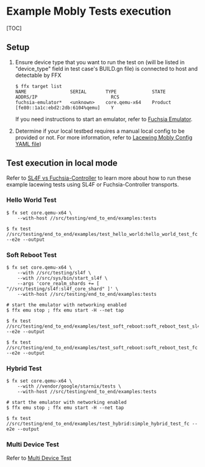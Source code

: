 # Example Mobly Tests execution

[TOC]

## Setup
1. Ensure device type that you want to run the test on (will be listed in
"device_type" field in test case's BUILD.gn file) is connected to host and
detectable by FFX
    ```shell
    $ ffx target list
    NAME                SERIAL       TYPE             STATE      ADDRS/IP                           RCS
    fuchsia-emulator*   <unknown>    core.qemu-x64    Product    [fe80::1a1c:ebd2:2db:6104%qemu]    Y
    ```
   If you need instructions to start an emulator, refer to [Fuchsia Emulator].

2. Determine if your local testbed requires a manual local config to be provided
or not. For more information, refer to
[Lacewing Mobly Config YAML file](../README.md#Mobly-Config-YAML-File))

## Test execution in local mode

Refer to [SL4F vs Fuchsia-Controller] to learn more about how to run these
example lacewing tests using SL4F or Fuchsia-Controller transports.

### Hello World Test
```shell
$ fx set core.qemu-x64 \
    --with-host //src/testing/end_to_end/examples:tests

$ fx test //src/testing/end_to_end/examples/test_hello_world:hello_world_test_fc --e2e --output
```

### Soft Reboot Test
```shell
$ fx set core.qemu-x64 \
    --with //src/testing/sl4f \
    --with //src/sys/bin/start_sl4f \
    --args 'core_realm_shards += [ "//src/testing/sl4f:sl4f_core_shard" ]' \
    --with-host //src/testing/end_to_end/examples:tests

# start the emulator with networking enabled
$ ffx emu stop ; ffx emu start -H --net tap

$ fx test //src/testing/end_to_end/examples/test_soft_reboot:soft_reboot_test_sl4f --e2e --output

$ fx test //src/testing/end_to_end/examples/test_soft_reboot:soft_reboot_test_fc --e2e --output
```

### Hybrid Test
```shell
$ fx set core.qemu-x64 \
    --with //vendor/google/starnix/tests \
    --with-host //src/testing/end_to_end/examples:tests

# start the emulator with networking enabled
$ ffx emu stop ; ffx emu start -H --net tap

$ fx test //src/testing/end_to_end/examples/test_hybrid:simple_hybrid_test_fc --e2e --output
```

### Multi Device Test
Refer to [Multi Device Test]

[SL4F vs Fuchsia-Controller]: ../honeydew/tests/functional_tests/README.md#SL4F-vs-Fuchsia_Controller

[Fuchsia Emulator]: ../honeydew/tests/functional_tests/README.md#Fuchsia-Emulator

[Multi Device Test]: test_multi_device/README.md
